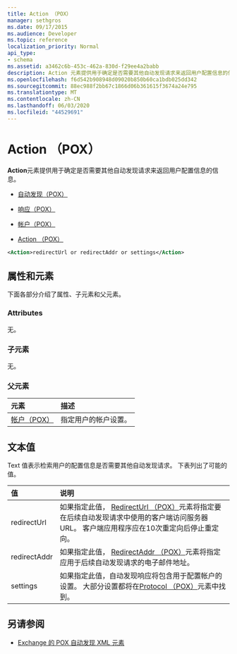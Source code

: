 ```yaml
---
title: Action （POX）
manager: sethgros
ms.date: 09/17/2015
ms.audience: Developer
ms.topic: reference
localization_priority: Normal
api_type:
- schema
ms.assetid: a3462c6b-453c-462a-830d-f29ee4a2babb
description: Action 元素提供用于确定是否需要其他自动发现请求来返回用户配置信息的信息。
ms.openlocfilehash: f6d542b908948d09020b850b60ca1bdb025dd342
ms.sourcegitcommit: 88ec988f2bb67c1866d06b361615f3674a24e795
ms.translationtype: MT
ms.contentlocale: zh-CN
ms.lasthandoff: 06/03/2020
ms.locfileid: "44529691"
---
```

# <a name="action-pox"></a>Action （POX）

**Action**元素提供用于确定是否需要其他自动发现请求来返回用户配置信息的信息。 
  
- [自动发现（POX）](autodiscover-pox.md)
  
- [响应（POX）](response-pox.md)
  
- [帐户（POX）](account-pox.md)
  
- [Action （POX）](action-pox.md)
  
```xml
<Action>redirectUrl or redirectAddr or settings</Action>
```

## <a name="attributes-and-elements"></a>属性和元素

下面各部分介绍了属性、子元素和父元素。
  
### <a name="attributes"></a>Attributes

无。
  
### <a name="child-elements"></a>子元素

无。
  
### <a name="parent-elements"></a>父元素

|**元素**|**描述**|
|:-----|:-----|
|[帐户（POX）](account-pox.md) <br/> |指定用户的帐户设置。  <br/> |
   
## <a name="text-value"></a>文本值

Text 值表示检索用户的配置信息是否需要其他自动发现请求。 下表列出了可能的值。
  
|**值**|**说明**|
|:-----|:-----|
|redirectUrl  <br/> |如果指定此值， [RedirectUrl （POX）](redirecturl-pox.md)元素将指定要在后续自动发现请求中使用的客户端访问服务器 URL。 客户端应用程序应在10次重定向后停止重定向。  <br/> |
|redirectAddr  <br/> |如果指定此值， [RedirectAddr （POX）](redirectaddr-pox.md)元素将指定应用于后续自动发现请求的电子邮件地址。  <br/> |
|settings  <br/> |如果指定此值，自动发现响应将包含用于配置帐户的设置。 大部分设置都将在[Protocol （POX）](protocol-pox.md)元素中找到。  <br/> |
   
## <a name="see-also"></a>另请参阅

- [Exchange 的 POX 自动发现 XML 元素](pox-autodiscover-xml-elements-for-exchange.md)

